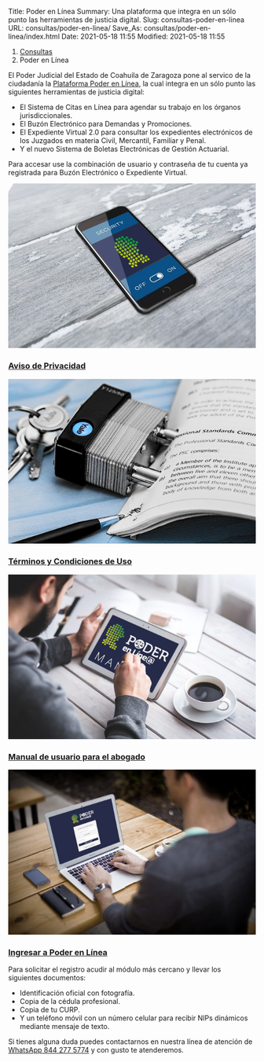 Title: Poder en Línea
Summary: Una plataforma que integra en un sólo punto las herramientas de justicia digital.
Slug: consultas-poder-en-linea
URL: consultas/poder-en-linea/
Save_As: consultas/poder-en-linea/index.html
Date: 2021-05-18 11:55
Modified: 2021-05-18 11:55


<nav aria-label="breadcrumb">
<ol class="breadcrumb">
<li class="breadcrumb-item"><a href="../">Consultas</a></li>
<li class="breadcrumb-item active" aria-current="page">Poder en Línea</li>
</ol>
</nav>

El Poder Judicial del Estado de Coahuila de Zaragoza pone al servico de la ciudadanía la [Plataforma Poder en Línea](https://poderenlinea.pjecz.gob.mx/), la cual integra en un sólo punto las siguientes herramientas de justicia digital:

- El Sistema de Citas en Línea para agendar su trabajo en los órganos jurisdiccionales.
- El Buzón Electrónico para Demandas y Promociones.
- El Expediente Virtual 2.0 para consultar los expedientes electrónicos de los Juzgados en materia Civil, Mercantil, Familiar y Penal.
- Y el nuevo Sistema de Boletas Electrónicas de Gestión Actuarial.

Para accesar use la combinación de usuario y contraseña de tu cuenta ya registrada para Buzón Electrónico o Expediente Virtual.

<div class="container pt-4 pb-2">
    <div class="row">
        <div class="col-md-3">
            <div class="card destacados-card mb-2">
                <a href="aviso-de-privacidad.html"><img class="card-img-top" src="imagen-aviso-de-privacidad.jpg"></a>
                <div class="card-body">
                    <a href="aviso-de-privacidad.html"><h3 class="card-title mb-0">Aviso de Privacidad</h3></a>
                </div>
            </div>
        </div>
        <div class="col-md-3">
            <div class="card destacados-card mb-2">
                <a href="terminos-condiciones.html"><img class="card-img-top" src="imagen-terminos-condiciones.jpg"></a>
                <div class="card-body">
                    <a href="terminos-condiciones.html"><h3 class="card-title mb-0">Términos y Condiciones de Uso</h3></a>
                </div>
            </div>
        </div>
        <div class="col-md-3">
            <div class="card destacados-card mb-2">
                <a href="https://storage.googleapis.com/pjecz-gob-mx/Consultas/Poder%20en%20Linea/Manual%20de%20usuario%20Poder%20en%20linea.pdf"><img class="card-img-top" src="imagen-manual.jpg"></a>
                <div class="card-body">
                    <a href="https://storage.googleapis.com/pjecz-gob-mx/Consultas/Poder%20en%20Linea/Manual%20de%20usuario%20Poder%20en%20linea.pdf"><h3 class="card-title mb-0">Manual de usuario para el abogado</h3></a>
                </div>
            </div>
        </div>
        <div class="col-md-3">
            <div class="card destacados-card mb-2">
                <a href="https://poderenlinea.pjecz.gob.mx/"><img class="card-img-top" src="imagen-acceso-poder-en-linea.jpg"></a>
                <div class="card-body">
                    <a href="https://poderenlinea.pjecz.gob.mx/"><h3 class="card-title mb-0">Ingresar a Poder en Línea</h3></a>
                </div>
            </div>
        </div>
    </div>
</div>

Para solicitar el registro acudir al módulo más cercano y llevar los siguientes documentos:

- Identificación oficial con fotografía.
- Copia de la cédula profesional.
- Copia de tu CURP.
- Y un teléfono móvil con un número celular para recibir NIPs dinámicos mediante mensaje de texto.

Si tienes alguna duda puedes contactarnos en nuestra línea de atención de [WhatsApp 844 277 5774](https://wa.me/528442775774) y con gusto te atenderemos.
